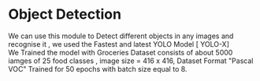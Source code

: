 # Object Detection
We can use this module to Detect different objects in any images and recognise it , we used the Fastest and latest YOLO Model [ YOLO-X]  
We Trained the model with Groceries Dataset consists of about 5000 iamges of 25 food classes , image size = 416 x 416, Dataset Format "Pascal VOC"
Trained for 50 epochs with batch size equal to 8.
